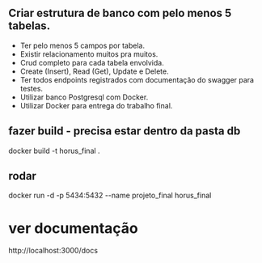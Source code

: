 ## Criar estrutura de banco com pelo menos 5 tabelas.
- Ter pelo menos 5 campos por tabela.
- Existir relacionamento muitos pra muitos.
- Crud completo para cada tabela envolvida.
- Create (Insert), Read (Get), Update e Delete.
- Ter todos endpoints registrados com documentação do swagger para testes.
- Utilizar banco Postgresql com Docker.
- Utilizar Docker para entrega do trabalho final.

## fazer build - precisa estar dentro da pasta db
docker build -t horus_final .

## rodar
docker run -d -p 5434:5432 --name projeto_final horus_final

# ver documentação
http://localhost:3000/docs